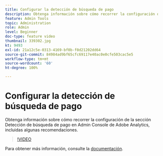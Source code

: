 ```yaml
---
title: Configurar la detección de búsqueda de pago
description: Obtenga información sobre cómo recorrer la configuración de la sección Detección de búsqueda de pago en Admin Console de Adobe Analytics, incluidas algunas recomendaciones.
feature: Admin Tools
topic: Administration
role: Admin
level: Beginner
doc-type: feature video
thumbnail: 339302.jpg
kt: 9493
exl-id: 21a12c5e-0313-4169-bf0b-f0d21202dd64
source-git-commit: 84984ad9bf65cfc69117e40ac0e0cfe503cac5e5
workflow-type: tm+mt
source-wordcount: '60'
ht-degree: 100%

---
```


# Configurar la detección de búsqueda de pago

Obtenga información sobre cómo recorrer la configuración de la sección Detección de búsqueda de pago en Admin Console de Adobe Analytics, incluidas algunas recomendaciones.

>[!VIDEO](https://video.tv.adobe.com/v/343276/?quality=12&learn=on&captions=spa)

Para obtener más información, consulte la [documentación](https://experienceleague.adobe.com/docs/analytics/admin/admin-tools/paid-search-detection/paid-search-detection.html?lang=es#section_0C2CFA0AF77B47098BE37CB024665D0D).
